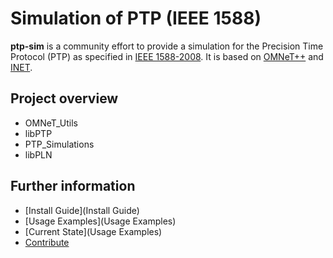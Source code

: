 
# Simulation of PTP (IEEE 1588)

**ptp-sim** is a community effort to provide a simulation for the Precision Time Protocol (PTP) as specified in [IEEE 1588-2008][1].
It is based on [OMNeT++][2] and [INET][3].

[1]: https://standards.ieee.org/standard/1588-2008.html
[2]: https://omnetpp.org/
[3]: https://omnetpp.org/

## Project overview

* OMNeT_Utils
* libPTP
* PTP_Simulations
* libPLN

## Further information

* [Install Guide](Install Guide)
* [Usage Examples](Usage Examples)
* [Current State](Usage Examples)
* [Contribute](Contribute)

